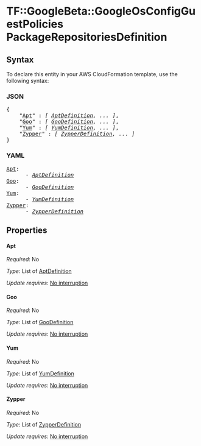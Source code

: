 # TF::GoogleBeta::GoogleOsConfigGuestPolicies PackageRepositoriesDefinition

## Syntax

To declare this entity in your AWS CloudFormation template, use the following syntax:

### JSON

<pre>
{
    "<a href="#apt" title="Apt">Apt</a>" : <i>[ <a href="aptdefinition.md">AptDefinition</a>, ... ]</i>,
    "<a href="#goo" title="Goo">Goo</a>" : <i>[ <a href="goodefinition.md">GooDefinition</a>, ... ]</i>,
    "<a href="#yum" title="Yum">Yum</a>" : <i>[ <a href="yumdefinition.md">YumDefinition</a>, ... ]</i>,
    "<a href="#zypper" title="Zypper">Zypper</a>" : <i>[ <a href="zypperdefinition.md">ZypperDefinition</a>, ... ]</i>
}
</pre>

### YAML

<pre>
<a href="#apt" title="Apt">Apt</a>: <i>
      - <a href="aptdefinition.md">AptDefinition</a></i>
<a href="#goo" title="Goo">Goo</a>: <i>
      - <a href="goodefinition.md">GooDefinition</a></i>
<a href="#yum" title="Yum">Yum</a>: <i>
      - <a href="yumdefinition.md">YumDefinition</a></i>
<a href="#zypper" title="Zypper">Zypper</a>: <i>
      - <a href="zypperdefinition.md">ZypperDefinition</a></i>
</pre>

## Properties

#### Apt

_Required_: No

_Type_: List of <a href="aptdefinition.md">AptDefinition</a>

_Update requires_: [No interruption](https://docs.aws.amazon.com/AWSCloudFormation/latest/UserGuide/using-cfn-updating-stacks-update-behaviors.html#update-no-interrupt)

#### Goo

_Required_: No

_Type_: List of <a href="goodefinition.md">GooDefinition</a>

_Update requires_: [No interruption](https://docs.aws.amazon.com/AWSCloudFormation/latest/UserGuide/using-cfn-updating-stacks-update-behaviors.html#update-no-interrupt)

#### Yum

_Required_: No

_Type_: List of <a href="yumdefinition.md">YumDefinition</a>

_Update requires_: [No interruption](https://docs.aws.amazon.com/AWSCloudFormation/latest/UserGuide/using-cfn-updating-stacks-update-behaviors.html#update-no-interrupt)

#### Zypper

_Required_: No

_Type_: List of <a href="zypperdefinition.md">ZypperDefinition</a>

_Update requires_: [No interruption](https://docs.aws.amazon.com/AWSCloudFormation/latest/UserGuide/using-cfn-updating-stacks-update-behaviors.html#update-no-interrupt)


